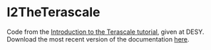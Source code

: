 # I2TheTerascale
Code from the [Introduction to the Terascale tutorial](https://indico.desy.de/event/33888/), given at DESY. Download the most recent version of the documentation [here](https://github.com/theofil/I2TheTerascale/raw/main/docs/main.pdf).

